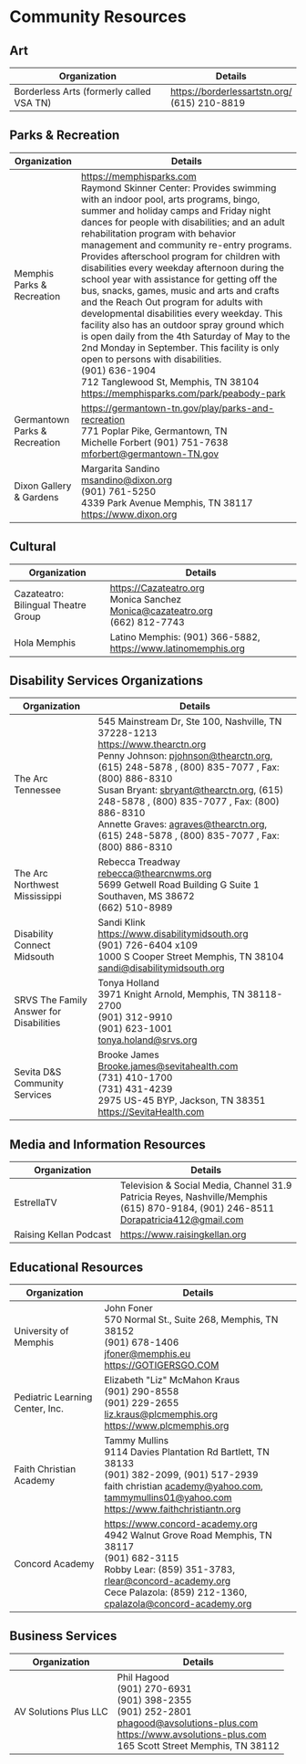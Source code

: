 # Community Resources

## Art

| Organization                             | Details                                           |
| ---------------------------------------- | ------------------------------------------------- |
| Borderless Arts (formerly called VSA TN) | <https://borderlessartstn.org/><br>(615) 210-8819 |

## Parks & Recreation

| Organization                  | Details                                                                                                                                                                                                                                                                                                                                                                                                                                                                                                                                                                                                                                                                                                                                                                                                                                                                             |
| ----------------------------- | ----------------------------------------------------------------------------------------------------------------------------------------------------------------------------------------------------------------------------------------------------------------------------------------------------------------------------------------------------------------------------------------------------------------------------------------------------------------------------------------------------------------------------------------------------------------------------------------------------------------------------------------------------------------------------------------------------------------------------------------------------------------------------------------------------------------------------------------------------------------------------------- |
| Memphis Parks & Recreation    | <https://memphisparks.com><br>Raymond Skinner Center: Provides swimming with an indoor pool, arts programs, bingo, summer and holiday camps and Friday night dances for people with disabilities; and an adult rehabilitation program with behavior management and community re-entry programs. Provides afterschool program for children with disabilities every weekday afternoon during the school year with assistance for getting off the bus, snacks, games, music and arts and crafts and the Reach Out program for adults with developmental disabilities every weekday. This facility also has an outdoor spray ground which is open daily from the 4th Saturday of May to the 2nd Monday in September. This facility is only open to persons with disabilities.<br>(901) 636-1904<br>712 Tanglewood St, Memphis, TN 38104<br><https://memphisparks.com/park/peabody-park> |
| Germantown Parks & Recreation | <https://germantown-tn.gov/play/parks-and-recreation><br>771 Poplar Pike, Germantown, TN<br>Michelle Forbert (901) 751-7638 <mforbert@germantown-TN.gov>                                                                                                                                                                                                                                                                                                                                                                                                                                                                                                                                                                                                                                                                                                                            |
| Dixon Gallery & Gardens       | Margarita Sandino<br><msandino@dixon.org><br>(901) 761-5250 <br>4339 Park Avenue Memphis, TN 38117<br><https://www.dixon.org>                                                                                                                                                                                                                                                                                                                                                                                                                                                                                                                                                                                                                                                                                                                                                       |

## Cultural

| Organization                        | Details                                                                                 |
| ----------------------------------- | --------------------------------------------------------------------------------------- |
| Cazateatro: Bilingual Theatre Group | <https://Cazateatro.org><br>Monica Sanchez<br><Monica@cazateatro.org><br>(662) 812-7743 |
| Hola Memphis                        | Latino Memphis: (901) 366-5882, <https://www.latinomemphis.org>                         |

## Disability Services Organizations

| Organization                            | Details                                                                                                                                                                                                                                                                                                                                                                             |
| --------------------------------------- | ----------------------------------------------------------------------------------------------------------------------------------------------------------------------------------------------------------------------------------------------------------------------------------------------------------------------------------------------------------------------------------- |
| The Arc Tennessee                       | 545 Mainstream Dr, Ste 100, Nashville, TN 37228-1213<br><https://www.thearctn.org><br>Penny Johnson: <pjohnson@thearctn.org>, (615) 248-5878 , (800) 835-7077 , Fax: (800) 886-8310<br>Susan Bryant: <sbryant@thearctn.org>, (615) 248-5878 , (800) 835-7077 , Fax: (800) 886-8310<br>Annette Graves: <agraves@thearctn.org>, (615) 248-5878 , (800) 835-7077 , Fax: (800) 886-8310 |
| The Arc Northwest Mississippi           | Rebecca Treadway<br><rebecca@thearcnwms.org><br>5699 Getwell Road Building G Suite 1 Southaven, MS 38672<br>(662) 510-8989                                                                                                                                                                                                                                                          |
| Disability Connect Midsouth             | Sandi Klink<br><https://www.disabilitymidsouth.org><br>(901) 726-6404 x109<br>1000 S Cooper Street Memphis, TN 38104<br><sandi@disabilitymidsouth.org>                                                                                                                                                                                                                              |
| SRVS The Family Answer for Disabilities | Tonya Holland<br>3971 Knight Arnold, Memphis, TN 38118-2700<br>(901) 312-9910<br>(901) 623-1001<br><tonya.holand@srvs.org>                                                                                                                                                                                                                                                          |
| Sevita D&S Community Services           | Brooke James<br><Brooke.james@sevitahealth.com><br>(731) 410-1700<br>(731) 431-4239<br>2975 US-45 BYP, Jackson, TN 38351<br><https://SevitaHealth.com>                                                                                                                                                                                                                              |

## Media and Information Resources

| Organization           | Details                                                                                                                                       |
| ---------------------- | --------------------------------------------------------------------------------------------------------------------------------------------- |
| EstrellaTV             | Television & Social Media, Channel 31.9<br>Patricia Reyes, Nashville/Memphis<br>(615) 870-9184, (901) 246-8511<br><Dorapatricia412@gmail.com> |
| Raising Kellan Podcast | <https://www.raisingkellan.org>                                                                                                               |

## Educational Resources

| Organization                    | Details                                                                                                                                                                                                                      |
| ------------------------------- | ---------------------------------------------------------------------------------------------------------------------------------------------------------------------------------------------------------------------------- |
| University of Memphis           | John Foner<br>570 Normal St., Suite 268, Memphis, TN 38152<br>(901) 678-1406<br><jfoner@memphis.eu><br><https://GOTIGERSGO.COM>                                                                                              |
| Pediatric Learning Center, Inc. | Elizabeth "Liz" McMahon Kraus<br>(901) 290-8558<br>(901) 229-2655<br><liz.kraus@plcmemphis.org><br><https://www.plcmemphis.org>                                                                                              |
| Faith Christian Academy         | Tammy Mullins<br>9114 Davies Plantation Rd Bartlett, TN 38133<br>(901) 382-2099, (901) 517-2939<br>faith christian <academy@yahoo.com>, <tammymullins01@yahoo.com><br><https://www.faithchristiantn.org>                     |
| Concord Academy                 | <https://www.concord-academy.org><br>4942 Walnut Grove Road Memphis, TN 38117<br>(901) 682-3115<br>Robby Lear: (859) 351-3783, <rlear@concord-academy.org><br>Cece Palazola: (859) 212-1360, <cpalazola@concord-academy.org> |

## Business Services

| Organization          | Details                                                                                                                                                                         |
| --------------------- | ------------------------------------------------------------------------------------------------------------------------------------------------------------------------------- |
| AV Solutions Plus LLC | Phil Hagood<br>(901) 270-6931<br>(901) 398-2355<br>(901) 252-2801<br><phagood@avsolutions-plus.com><br><https://www.avsolutions-plus.com><br>165 Scott Street Memphis, TN 38112 |

